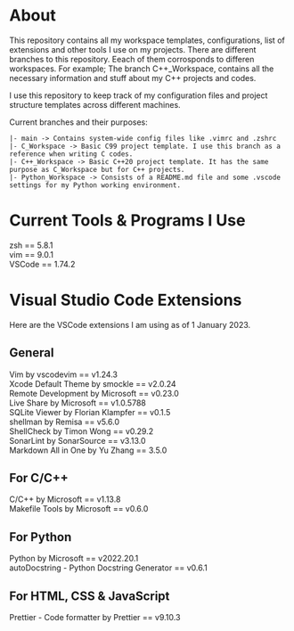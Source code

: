 # About
This repository contains all my workspace templates, configurations, list of extensions and other tools I use on my projects. There are different branches to this repository. Eeach of them corrosponds to differen workspaces. For example; The branch C++_Workspace, contains all the necessary information and stuff about my C++ projects and codes.

I use this repository to keep track of my configuration files and project structure templates across different machines. 

Current branches and their purposes:
```
|- main -> Contains system-wide config files like .vimrc and .zshrc
|- C_Workspace -> Basic C99 project template. I use this branch as a reference when writing C codes.
|- C++_Workspace -> Basic C++20 project template. It has the same purpose as C_Workspace but for C++ projects.
|- Python_Workspace -> Consists of a README.md file and some .vscode settings for my Python working environment.

```

# Current Tools & Programs I Use
zsh == 5.8.1 \
vim == 9.0.1 \
VSCode == 1.74.2

# Visual Studio Code Extensions
Here are the VSCode extensions I am using as of 1 January 2023.

## General
Vim by vscodevim == v1.24.3 \
Xcode Default Theme by smockle == v2.0.24 \
Remote Development by Microsoft == v0.23.0 \
Live Share by Microsoft == v1.0.5788 \
SQLite Viewer by Florian Klampfer == v0.1.5 \
shellman by Remisa == v5.6.0 \
ShellCheck by Timon Wong == v0.29.2 \
SonarLint by SonarSource == v3.13.0 \
Markdown All in One by Yu Zhang == 3.5.0

## For C/C++
C/C++ by Microsoft == v1.13.8 \
Makefile Tools by Microsoft == v0.6.0

## For Python
Python by Microsoft == v2022.20.1 \
autoDocstring - Python Docstring Generator == v0.6.1

## For HTML, CSS & JavaScript
Prettier - Code formatter by Prettier == v9.10.3
